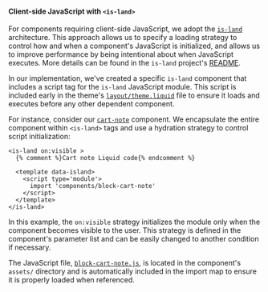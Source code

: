 #### Client-side JavaScript with `<is-land>`

For components requiring client-side JavaScript, we adopt the [`is-land`](https://github.com/11ty/is-land) architecture. This approach allows us to specify a loading strategy to control how and when a component's JavaScript is initialized, and allows us to improve performance by being intentional about when JavaScript executes. More details can be found in the `is-land` project's [README](https://github.com/11ty/is-land#readme).

In our implementation, we've created a specific `is-land` component that includes a script tag for the `is-land` JavaScript module. This script is included early in the theme's [`layout/theme.liquid`](https://github.com/archetype-themes/reference-theme/blob/main/layout/theme.liquid#L21) file to ensure it loads and executes before any other dependent component.

For instance, consider our [`cart-note`](https://github.com/archetype-themes/reference-components/blob/main/components/block-cart-note/block-cart-note.liquid) component. We encapsulate the entire component within `<is-land>` tags and use a hydration strategy to control script initialization:

```liquid
<is-land on:visible >
  {% comment %}Cart note Liquid code{% endcomment %}

  <template data-island>
    <script type='module'>
      import 'components/block-cart-note'
    </script>
  </template>
</is-land>
```

In this example, the `on:visible` strategy initializes the module only when the component becomes visible to the user. This strategy is defined in the component's parameter list and can be easily changed to another condition if necessary.

The JavaScript file, [`block-cart-note.js`](https://github.com/archetype-themes/reference-components/blob/main/components/block-cart-note/assets/block-cart-note.js), is located in the component's `assets/` directory and is automatically included in the import map to ensure it is properly loaded when referenced.